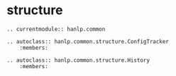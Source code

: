 # structure

```{eval-rst}
.. currentmodule:: hanlp.common

.. autoclass:: hanlp.common.structure.ConfigTracker
	:members:

.. autoclass:: hanlp.common.structure.History
	:members:

```
